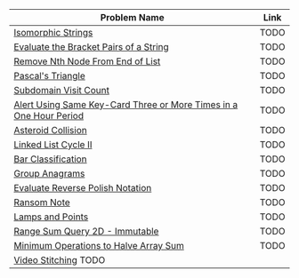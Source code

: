 | Problem Name | Link |
|--------------|------|
| [Isomorphic Strings](https://leetcode.com/problems/isomorphic-strings/description/) | TODO
| [Evaluate the Bracket Pairs of a String](https://leetcode.com/problems/evaluate-the-bracket-pairs-of-a-string/description/) | TODO
| [Remove Nth Node From End of List](https://leetcode.com/problems/remove-nth-node-from-end-of-list/) | TODO
| [Pascal's Triangle](https://leetcode.com/problems/pascals-triangle/) | TODO
| [Subdomain Visit Count](https://leetcode.com/problems/subdomain-visit-count/) | TODO
| [Alert Using Same Key-Card Three or More Times in a One Hour Period](https://leetcode.com/problems/alert-using-same-key-card-three-or-more-times-in-a-one-hour-period/) | TODO
| [Asteroid Collision](https://leetcode.com/problems/asteroid-collision/) | TODO
| [Linked List Cycle II](https://leetcode.com/problems/linked-list-cycle-ii/) | TODO
| [Bar Classification](https://open.kattis.com/problems/barclassification) | TODO
| [Group Anagrams](https://leetcode.com/problems/group-anagrams/) | TODO
| [Evaluate Reverse Polish Notation](https://leetcode.com/problems/evaluate-reverse-polish-notation/description/) | TODO
| [Ransom Note](https://leetcode.com/problems/ransom-note/description/) | TODO
| [Lamps and Points](./codesignal/lamps_and_points.py) | TODO
| [Range Sum Query 2D - Immutable](https://leetcode.com/problems/range-sum-query-2d-immutable/description/) | TODO
| [Minimum Operations to Halve Array Sum](https://leetcode.com/problems/minimum-operations-to-halve-array-sum/) | TODO
| [Video Stitching](https://leetcode.com/problems/video-stitching/description/) TODO